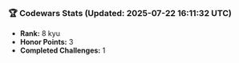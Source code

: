 ### 🏆 Codewars Stats (Updated: 2025-07-22 16:11:32 UTC)

- **Rank:** 8 kyu
- **Honor Points:** 3
- **Completed Challenges:** 1
